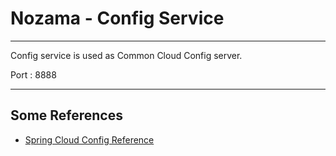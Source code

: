 # Nozama - Config Service
--------------------------------------
Config service is used as Common Cloud Config server.

Port : 8888

----------------------------------------------------

## Some References

 *  [Spring Cloud Config Reference](https://www.thomasvitale.com/spring-cloud-config-basics/)
